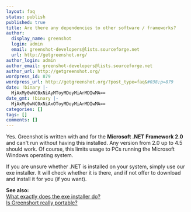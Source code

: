 ```yaml
---
layout: faq
status: publish
published: true
title: Are there any dependencies to other software / frameworks?
author:
  display_name: greenshot
  login: admin
  email: greenshot-developers@lists.sourceforge.net
  url: http://getgreenshot.org/
author_login: admin
author_email: greenshot-developers@lists.sourceforge.net
author_url: http://getgreenshot.org/
wordpress_id: 879
wordpress_url: http://getgreenshot.org/?post_type=faq&#038;p=879
date: !binary |-
  MjAxMy0wNC0xNiAyMToyMDoyMiArMDIwMA==
date_gmt: !binary |-
  MjAxMy0wNC0xNiAxOToyMDoyMiArMDIwMA==
categories: []
tags: []
comments: []
---
```

<p>Yes. Greenshot is written with and for the <strong>Microsoft .NET Framework 2.0</strong> and can't run without having this installed. Any version from 2.0 up to 4.5 should work. Of course, this limits usage to PCs running the Microsoft Windows operating system.</p>
<p>If you are unsure whether .NET is installed on your system, simply use our exe installer. It will check whether it is there, and if not offer to download and install it for you (if you want).</p>
<p><strong>See also:</strong><br />
<a href="/faq/what-exactly-does-the-exe-installer-do/">What exactly does the exe installer do?</a><br />
<a href="/faq/is-greenshort-really-portable/">Is Greenshort really portable?</a></p>
